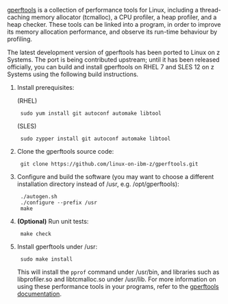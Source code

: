 [gperftools](https://github.com/gperftools/gperftools) is a collection of performance tools for Linux, including a thread-caching memory allocator (tcmalloc), a CPU profiler, a heap profiler, and a heap checker. These tools can be linked into a program, in order to improve its memory allocation performance, and observe its run-time behaviour by profiling.

The latest development version of gperftools has been ported to Linux on z Systems. The port is being contributed upstream; until it has been released officially, you can build and install gperftools on RHEL 7 and SLES 12 on z Systems using the following build instructions.

1. Install prerequisites:

   (RHEL)

        sudo yum install git autoconf automake libtool

   (SLES)

        sudo zypper install git autoconf automake libtool
      
1. Clone the gperftools source code:

        git clone https://github.com/linux-on-ibm-z/gperftools.git

1. Configure and build the software (you may want to choose a different installation directory instead of /usr, e.g. /opt/gperftools):

        ./autogen.sh
        ./configure --prefix /usr
        make

1. **(Optional)** Run unit tests:

        make check
      
1. Install gperftools under /usr:

        sudo make install

   This will install the `pprof` command under /usr/bin, and libraries such as libprofiler.so and libtcmalloc.so under /usr/lib. For more information on using these performance tools in your programs, refer to the [gperftools documentation](https://github.com/gperftools/gperftools/wiki).